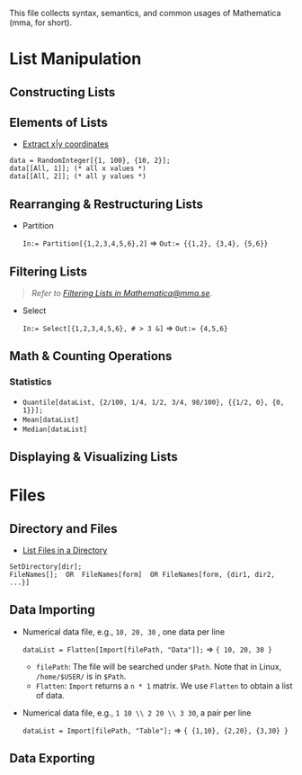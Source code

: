 This file collects syntax, semantics, and common usages of Mathematica (mma, for short).

# List Manipulation

## Constructing Lists

## Elements of Lists
- [Extract x|y coordinates](http://mathematica.stackexchange.com/a/110990/22068)
```
data = RandomInteger[{1, 100}, {10, 2}];
data[[All, 1]]; (* all x values *)
data[[All, 2]]; (* all y values *)
```

## Rearranging & Restructuring Lists

- Partition

  `In:= Partition[{1,2,3,4,5,6},2]` => `Out:= {{1,2}, {3,4}, {5,6}}`
  
## Filtering Lists

> *Refer to [Filtering Lists in Mathematica@mma.se](http://mathematica.stackexchange.com/q/16676/22068)*.

- Select
  
  `In:= Select[{1,2,3,4,5,6}, # > 3 &]` => `Out:= {4,5,6}`

## Math & Counting Operations

### Statistics
- `Quantile[dataList, {2/100, 1/4, 1/2, 3/4, 98/100}, {{1/2, 0}, {0, 1}}];`
- `Mean[dataList]`
- `Median[dataList]`

## Displaying & Visualizing Lists

# Files

## Directory and Files

- [List Files in a Directory]()
```
SetDirectory[dir];
FileNames[];  OR  FileNames[form]  OR FileNames[form, {dir1, dir2, ...}]
```

## Data Importing

- Numerical data file, e.g., `10, 20, 30` , one data per line

  `dataList = Flatten[Import[filePath, "Data"]];` => `{ 10, 20, 30 }`
  
  - `filePath`: The file will be searched under `$Path`. Note that in Linux, `/home/$USER/` is in `$Path`.
  - `Flatten`: `Import` returns a `n * 1` matrix. We use `Flatten` to obtain a list of data.
- Numerical data file, e.g., `1 10 \\ 2 20 \\ 3 30`, a pair per line
  
  `dataList = Import[filePath, "Table"];` => `{ {1,10}, {2,20}, {3,30} }`

## Data Exporting

